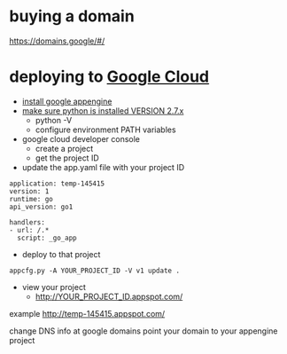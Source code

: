 # buying a domain

https://domains.google/#/

# deploying to [Google Cloud](https://cloud.google.com/)
- [install google appengine](https://cloud.google.com/appengine/docs/go/download)
- [make sure python is installed VERSION 2.7.x](https://www.python.org/downloads/release/python-2712/)
  - python -V
  - configure environment PATH variables
- google cloud developer console
  - create a project
  - get the project ID
- update the app.yaml file with your project ID

```
application: temp-145415
version: 1
runtime: go
api_version: go1

handlers:
- url: /.*
  script: _go_app
```
- deploy to that project
```
appcfg.py -A YOUR_PROJECT_ID -V v1 update .
```
- view your project
  - http://YOUR_PROJECT_ID.appspot.com/


example
http://temp-145415.appspot.com/


change DNS info at google domains
point your domain to your appengine project
